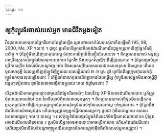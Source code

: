 ```yaml
---
lang: km
---
```





<h2>​ឲ្យ​កុំព្យូរទ័រ​ចាស់​របស់​អ្នក មានជីវិតម្តងទៀត</h2>

វីនដូទាមទារ​អានុភាព​​ផ្នែក​រឹង​កាន់​តែ​ខ្លាំង​ឡើង ព្រោះ​ថា​លេខ​កំណែ​របស់វា​កើន​ឡើង​គឺ
 (95, 98, 2000, Me, XP ។ល។) ។ ដូច្នេះ ​ប្រសិន​បើ​​អ្នក​នៅ​តែ​​ចង់​​ដំណើរការ​វីន​ដូ​
អ្នក​ត្រូវ​ការ​ទិញ​​​​ផ្នែករឹង​ថ្មី​ជានិច្ច ។​ ប៉ុន្តែ​​ខ្ញុំ​មិន​ឃើញ​​​ហេតុ​ផល​​​ល្អ​ ចំពោះ​​ការវិវឌ្ឍន៍​ដ៏​លឿន​​បែប​នេះ​ទេ ។
ពិត​ប្រាកដ​ណាស់​ មនុស្ស​ជាច្រើន​ត្រូវការ​កុំព្យូទ័រ​ដែល​មាន​អានុភាព ផ្នែក​រឹង និង​បច្ចេកវិទ្យា​ថ្មីៗ​ ​ដើម្បី​​​ជួយ​ពួកគេ​ ។
ប៉ុន្តែ​សម្រាប់​អ្នក​ប្រើ​​ភាគ​ច្រើន ដែល​​​មើល​​​​បណ្តាញ​ អាន​ និង​សរសេរ​អ៊ីមែល​​ 
សរសេរ​ឯកសារ​អត្ថបទ​ និងស្លាយ តើ​​​មាន​មូលហេតុ​​អ្វី​ ដែល​ត្រូវ​ទិញ​កុំព្យូទ័រ​​ថ្មី​ក្នុង​រយៈពេល​រៀងរាល់ ២ ៣ ឬ​៤​ ​ឆ្នាំ​ 
ក្រៅ​តែ​​ពី​​ឲ្យក្រុមហ៊ុន​លក់​​កុំព្យូទ័ររក​បាន​លុយ​ច្រើន​​​នោះ​ ? តើ​អ្វី​ទៅ​ជាហេតុ​ផល​ពិត​ប្រាកដ ​ដែល​​ធ្វើ​ឲ្យ
​កុំព្យូទ័រ​​របស់​​អ្នក​មិន​អាច​ធ្វើ​អ្វីផ្សេង​ៗ​ទៀត​បាន ដូច​ដែល​វា​អាច​​ធ្វើ​បាន​ក្នុង​រយៈពេល​ ៥​ ឆ្នាំ​មុន​នោះ ?

លីនុច​ដំណើរការ​ល្អ​ឥតខ្ចោះ​​ជា​មួយ​នឹង​​ផ្នែក​រឹងចាស់ៗ​ ដែល​​វីនដូ​​ XP ​មិនអាច​ដំណើរការ​បាន
ឬ​ក៏​ត្រូវ​ចំណាយ​ពេល​រង់ចាំ ២០ វិនាទី​បន្ទាប់​ពី​​រាល់​ពេល​ចុច​​ម្ដងៗ ។
ពិត​ប្រាកដ​ណាស់​​ លីនុច​មិន​បង្កើត​ការ​ប្រកួត​ប្រជែង​ ដើម្បី​រក​​​អ្នក​ឈ្នះ​​​​ក្នុង​ចំណោម​​កុំព្យូទ័រ​ចាស់ៗ​ដែលមាន​​អាយុ​ ១២ ​ឆ្នាំ​​​​នោះ​ទេ ។
​ប៉ុន្តែ​វា​នឹង​ដំណើរ​ការ​​យ៉ាង​ល្អ​បំផុត​​ ហើយ​​​អនុញ្ញាត​ឲ្យ​​អ្នក​​ធ្វើការងារ​​​ធម្មតា​​ៗ ដូច​ជា 
(​មើល​បណ្តាយ​ ​សរសេរ​ឯកសារ​ផ្សេងៗ ។ល។) បាន​ល្អ ។ រាល់​កុំព្យូទ័រ​ដែល​ផ្ដល់​ក្នុង​ទំព័រ​នេះ​ វា​មិន​​ថ្មី​ណាស់ណា​នោះ​ទេ ប៉ុន្តែ​វា​អាច​ដំណើរការ​លីនុច​បាន ៖
ប្រសិន​បើ​អ្នក​អាច​អាន​​ នោះ​វា​អាច​ប្រើការ​បាន ហើយ​​កំពុង​ដំណើរការ
(ហើយ​​​ប្រសិន​បើតំបន់​បណ្តាញ​ផ្ទុក​​យឺត​ បន្ទោសតែ​ការ​​​តភ្ជាប់​អ៊ីន​ធឺណិត​របស់​អ្នក​​បណ្ណោះ) ។




